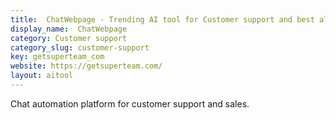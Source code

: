 ```yaml
---
title:  ChatWebpage - Trending AI tool for Customer support and best alternatives
display_name:  ChatWebpage
category: Customer support
category_slug: customer-support
key: getsuperteam_com
website: https://getsuperteam.com/
layout: aitool
---
```


Chat automation platform for customer support and sales.
